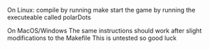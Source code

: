 On Linux:
compile by running make
start the game by running the executeable called polarDots

On MacOS/Windows
The same instructions should work after slight modifications to the Makefile
This is untested so good luck